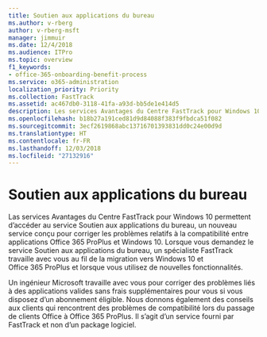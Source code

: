 ```yaml
---
title: Soutien aux applications du bureau
ms.author: v-rberg
author: v-rberg-msft
manager: jimmuir
ms.date: 12/4/2018
ms.audience: ITPro
ms.topic: overview
f1_keywords:
- office-365-onboarding-benefit-process
ms.service: o365-administration
localization_priority: Priority
ms.collection: FastTrack
ms.assetid: ac467db0-3118-41fa-a93d-bb5de1e414d5
description: Les services Avantages du Centre FastTrack pour Windows 10 permettent d’accéder au service Soutien aux applications du bureau, un service conçu pour corriger les problèmes relatifs à la compatibilité entre applications Office 365 ProPlus et Windows 10.
ms.openlocfilehash: b18b27a191ced81d9d84088f383f9fbdca51f082
ms.sourcegitcommit: 3ecf2619868abc13716701393831dd0c24e00d9d
ms.translationtype: HT
ms.contentlocale: fr-FR
ms.lasthandoff: 12/03/2018
ms.locfileid: "27132916"
---
```

# <a name="desktop-app-assure"></a>Soutien aux applications du bureau

Las services Avantages du Centre FastTrack pour Windows 10 permettent d’accéder au service Soutien aux applications du bureau, un nouveau service conçu pour corriger les problèmes relatifs à la compatibilité entre applications Office 365 ProPlus et Windows 10. Lorsque vous demandez le service Soutien aux applications du bureau, un spécialiste FastTrack travaille avec vous au fil de la migration vers Windows 10 et Office 365 ProPlus et lorsque vous utilisez de nouvelles fonctionnalités. 

Un ingénieur Microsoft travaille avec vous pour corriger des problèmes liés à des applications valides sans frais supplémentaires pour vous si vous disposez d’un abonnement éligible. Nous donnons également des conseils aux clients qui rencontrent des problèmes de compatibilité lors du passage de clients Office à Office 365 ProPlus. Il s’agit d’un service fourni par FastTrack et non d’un package logiciel.

  

    

 
